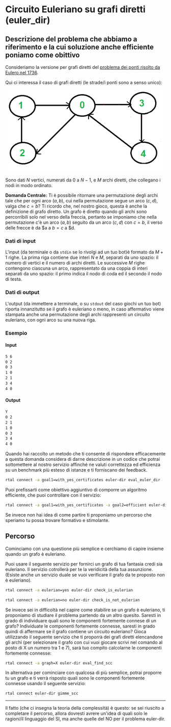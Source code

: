 # Circuito Euleriano su grafi diretti (euler_dir)

## Descrizione del problema che abbiamo a riferimento e la cui soluzione anche efficiente poniamo come obittivo
   
Consideriamo la versione per grafi diretti del [problema dei ponti risolto da Eulero nel 1736](https://en.wikipedia.org/wiki/Seven_Bridges_of_K%C3%B6nigsberg).

Qui ci interessa il caso di grafi diretti (le strade/i ponti sono a senso unico):

![image](figs/euler-dir.png)

Sono dati $N$ vertici, numerati da $0$ a $N-1$, e $M$ archi diretti, che collegano i nodi in modo ordinato.

  <strong>Domanda Centrale:</strong> Ti è possibile ritornare una permutazione degli archi tale che per ogni arco $(a,b)$, cui nella permutazione segue un arco $(c,d)$, valga che $c = b$? 
Ti ricordo che, nel nostro gioco, questa è anche la definizione di grafo diretto. Un grafo è diretto quando gli archi sono percorribili solo nel verso della freccia, pertanto se imponiamo che nella permutazione c'è un arco $(a,b)$ seguito da un arco $(c,d)$ con $c = b$, il verso delle frecce è da $a a $b = c$ a $d.


### Dati di input
  
L'input (da terminale o da `stdin` se lo rivolgi ad un tuo bot)è formato da $M+1$ righe. 
La prima riga contiene due interi $N$ e $M$, separati da uno spazio: il numero di vertici e il numero di archi diretti.
Le successive $M$ righe contengono ciascuna un arco, rappresentato da una coppia di interi separati da uno spazio: il primo indica il nodo di coda ed il secondo il nodo di testa.

### Dati di output

L'output (da immettere a terminale, o su `stdout` del caso giochi un tuo bot) riporta innanzitutto se il grafo è euleriano o meno, in caso affermativo viene stampata anche una permutazione degli archi rappresenti un circuito euleriano, con ogni arco su una nuova riga.

### Esempio

#### Input

```bash
5 6
0 2
0 3
1 0
2 1
3 4
4 0
```

#### Output

```bash
Y
0 2
2 1
1 0
0 3
3 4
4 0
```

Quando hai raccolto un metodo che ti consente di rispondere efficacemente a questa domanda considera di darne descrizione in un codice che potrai sottomettere al nostro servizio affinché ne valuti correttezza ed efficienza su un benchmark più esteso di istanze e ti forniscano dei feedback.

```bash
rtal connect -a goal1=with_yes_certificates euler-dir eval_euler_dir
```
Puoi prefissarti come obiettivo aggiuntivo di comporre un algoritmo efficiente, che puoi controllare con il servizio:

```bash
rtal connect -a goal1=with_yes_certificates -a goal2=efficient euler-dir eval_euler_dir
```

Se invece non hai idea di come partire ti proponiamo un percorso che speriamo tu possa trovare formativo e stimolante.

## Percorso

Cominciamo con una questione più semplice e cerchiamo di capire insieme quando un grafo è euleriano.

Puoi usare il seguente servizio per fornirci un grafo di tua fantasia credi sia euleriano. Il servizio cotrollerà per te la veridicità della tua assunzione.
(Esiste anche un servizio duale se vuoi verificare il grafo da te proposto non è euleriano).

```bash
rtal connect -a eulerian=yes euler-dir check_is_eulerian
```

```bash
rtal connect -a eulerian=no euler-dir check_is_not_eulerian
```

Se invece sei in difficoltà nel capire come stabilire se un grafo è euleriano, ti proponiamo di studiare il problema partendo da un altro quesito.
Saresti in grado di individuare quali sono le componenti fortemente connese di un grafo? 
Individuate le componenti fortemente connesse, saresti in grado quindi di affermare se il grafo contiene un circuito euleriano?
Gioca utilizzando il seguente servizio che ti proporrà dei grafi diretti elencandone gli archi (per selezionare il grafo con cui vuoi giocare scrivi nel comando al posto di X un numero tra 1 e 7), sarà tuo compito calcolarne le componenti fortemente connesse:

```bash
rtal connect -a graph=X euler-dir eval_find_scc
```

In alternativa per cominciare con qualcosa di più semplice, potrai proporre tu un grafo e ti verrà risposto quali sono le componenti fortemente connesse usando il seguente servizio:

```bash
rtal connect euler-dir gimme_scc
```

------------------------------------------------

Il fatto (che ci insegna la teoria della complessità) è questo:
se sei riuscito a completare il percorso, allora dovresti avrere un'idea di quali solo le ragioni/il linguaggio del SI, ma anche quelle del NO per il problema euler-dir.


